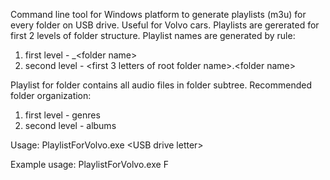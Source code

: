 Command line tool for Windows platform to generate playlists (m3u) for every folder on USB drive. Useful for Volvo cars.
Playlists are gererated for first 2 levels of folder structure. Playlist names are generated by rule:
1. first level - _\<folder name\>
2. second level - \<first 3 letters of root folder name\>.\<folder name\>

Playlist for folder contains all audio files in folder subtree.
Recommended folder organization:
1. first level - genres
2. second level - albums

Usage:
PlaylistForVolvo.exe \<USB drive letter\>

Example usage:
PlaylistForVolvo.exe F
